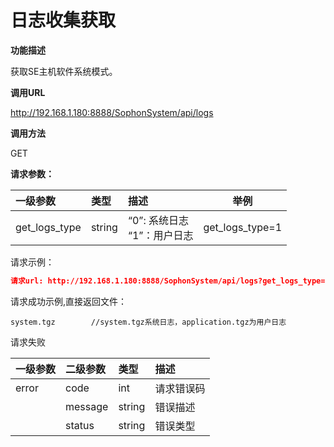 # 日志收集获取 #

**功能描述**

获取SE主机软件系统模式。

**调用URL**

http://192.168.1.180:8888/SophonSystem/api/logs

**调用方法**

GET

**请求参数：**

| 一级参数      | 类型   | 描述                             | 举例            |
| :------------ | :----- | :------------------------------- | --------------- |
| get_logs_type | string | “0”: 系统日志<br />“1”：用户日志 | get_logs_type=1 |

请求示例：

```json
请求url: http://192.168.1.180:8888/SophonSystem/api/logs?get_logs_type=1
```

请求成功示例,直接返回文件：

```
system.tgz        //system.tgz系统日志，application.tgz为用户日志
```

请求失败

| 一级参数 | 二级参数 | 类型   | 描述       |
| :------- | :------- | :----- | :--------- |
| error    | code     | int    | 请求错误码 |
|          | message  | string | 错误描述   |
|          | status   | string | 错误类型   |

​    

